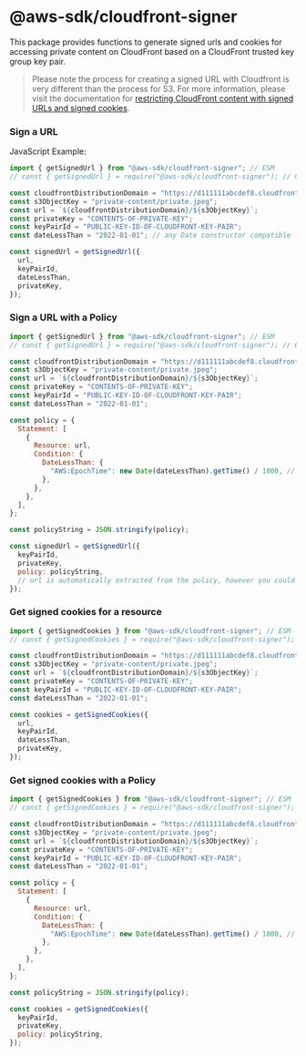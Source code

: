 # @aws-sdk/cloudfront-signer

This package provides functions to generate signed urls and cookies for accessing private content on CloudFront based on a CloudFront trusted key group key pair.

> Please note the process for creating a signed URL with Cloudfront is very different than the process for S3. For more information, please visit the documentation for [restricting CloudFront content with signed URLs and signed cookies](https://docs.aws.amazon.com/AmazonCloudFront/latest/DeveloperGuide/PrivateContent.html).

### Sign a URL

JavaScript Example:

```javascript
import { getSignedUrl } from "@aws-sdk/cloudfront-signer"; // ESM
// const { getSignedUrl } = require("@aws-sdk/cloudfront-signer"); // CJS

const cloudfrontDistributionDomain = "https://d111111abcdef8.cloudfront.net";
const s3ObjectKey = "private-content/private.jpeg";
const url = `${cloudfrontDistributionDomain}/${s3ObjectKey}`;
const privateKey = "CONTENTS-OF-PRIVATE-KEY";
const keyPairId = "PUBLIC-KEY-ID-OF-CLOUDFRONT-KEY-PAIR";
const dateLessThan = "2022-01-01"; // any Date constructor compatible

const signedUrl = getSignedUrl({
  url,
  keyPairId,
  dateLessThan,
  privateKey,
});
```

### Sign a URL with a Policy

```javascript
import { getSignedUrl } from "@aws-sdk/cloudfront-signer"; // ESM
// const { getSignedUrl } = require("@aws-sdk/cloudfront-signer"); // CJS

const cloudfrontDistributionDomain = "https://d111111abcdef8.cloudfront.net";
const s3ObjectKey = "private-content/private.jpeg";
const url = `${cloudfrontDistributionDomain}/${s3ObjectKey}`;
const privateKey = "CONTENTS-OF-PRIVATE-KEY";
const keyPairId = "PUBLIC-KEY-ID-OF-CLOUDFRONT-KEY-PAIR";
const dateLessThan = "2022-01-01";

const policy = {
  Statement: [
    {
      Resource: url,
      Condition: {
        DateLessThan: {
          "AWS:EpochTime": new Date(dateLessThan).getTime() / 1000, // time in seconds
        },
      },
    },
  ],
};

const policyString = JSON.stringify(policy);

const signedUrl = getSignedUrl({
  keyPairId,
  privateKey,
  policy: policyString,
  // url is automatically extracted from the policy, however you could still overwrite it if needed
});
```

### Get signed cookies for a resource

```javascript
import { getSignedCookies } from "@aws-sdk/cloudfront-signer"; // ESM
// const { getSignedCookies } = require("@aws-sdk/cloudfront-signer"); // CJS

const cloudfrontDistributionDomain = "https://d111111abcdef8.cloudfront.net";
const s3ObjectKey = "private-content/private.jpeg";
const url = `${cloudfrontDistributionDomain}/${s3ObjectKey}`;
const privateKey = "CONTENTS-OF-PRIVATE-KEY";
const keyPairId = "PUBLIC-KEY-ID-OF-CLOUDFRONT-KEY-PAIR";
const dateLessThan = "2022-01-01";

const cookies = getSignedCookies({
  url,
  keyPairId,
  dateLessThan,
  privateKey,
});
```

### Get signed cookies with a Policy

```javascript
import { getSignedCookies } from "@aws-sdk/cloudfront-signer"; // ESM
// const { getSignedCookies } = require("@aws-sdk/cloudfront-signer"); // CJS

const cloudfrontDistributionDomain = "https://d111111abcdef8.cloudfront.net";
const s3ObjectKey = "private-content/private.jpeg";
const url = `${cloudfrontDistributionDomain}/${s3ObjectKey}`;
const privateKey = "CONTENTS-OF-PRIVATE-KEY";
const keyPairId = "PUBLIC-KEY-ID-OF-CLOUDFRONT-KEY-PAIR";
const dateLessThan = "2022-01-01";

const policy = {
  Statement: [
    {
      Resource: url,
      Condition: {
        DateLessThan: {
          "AWS:EpochTime": new Date(dateLessThan).getTime() / 1000, // time in seconds
        },
      },
    },
  ],
};

const policyString = JSON.stringify(policy);

const cookies = getSignedCookies({
  keyPairId,
  privateKey,
  policy: policyString,
});
```
